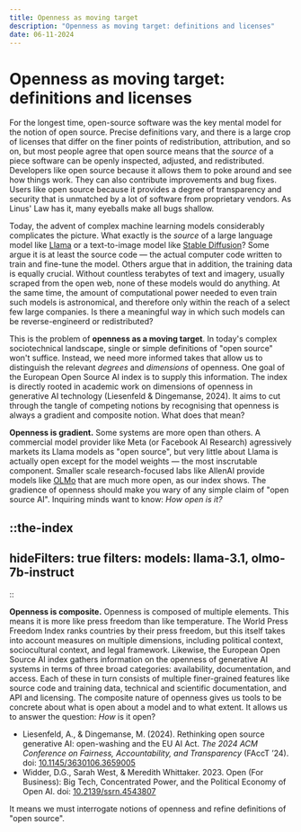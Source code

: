 ```yaml
--- 
title: Openness as moving target
description: "Openness as moving target: definitions and licenses"
date: 06-11-2024
---
```

# Openness as moving target: definitions and licenses

For the longest time, open-source software was the key mental model for the notion of open source. Precise definitions vary, and there is a large crop of licenses that differ on the finer points of redistribution, attribution, and so on, but most people agree that open source means  that the _source_ of a piece software can be openly inspected, adjusted, and redistributed. Developers like open source because it allows them to poke around and see how things work. They can also contribute improvements and bug fixes. Users like open source because it provides a degree of transparency and security that is unmatched by a lot of software from proprietary vendors. As Linus' Law has it, many eyeballs make all bugs shallow.

Today, the advent of complex machine learning models considerably complicates the picture. What exactly is the _source_ of a large language model like [Llama](https://www.osai-index.eu/model/llama-3.1) or a text-to-image model like [Stable Diffusion](https://www.osai-index.eu/model/stable-diffusion)? Some argue it is at least the source code — the actual computer code written to train and fine-tune the model. Others argue that in addition, the training data is equally crucial. Without countless terabytes of text and imagery, usually scraped from the open web, none of these models would do anything. At the same time, the amount of computational power needed to even train such models is astronomical, and therefore only within the reach of a select few large companies. Is there a meaningful way in which such models can be reverse-engineerd or redistributed?

This is the problem of **openness as a moving target**. In today's complex sociotechnical landscape, single or simple definitions of "open source" won't suffice. Instead, we need more informed takes that allow us to distinguish the relevant _degrees_ and _dimensions_ of openness. One goal of the European Open Source AI index is to supply this information. The index is directly rooted in academic work on dimensions of openness in generative AI technology (Liesenfeld & Dingemanse, 2024). It aims to cut through the tangle of competing notions by recognising that openness is always a gradient and composite notion. What does that mean?

**Openness is gradient.** Some systems are more open than others. A commercial model provider like Meta (or Facebook AI Research) agressively markets its Llama models as "open source", but very little about Llama is actually open except for the model weights — the most inscrutable component. Smaller scale research-focused labs like AllenAI provide models like [OLMo](https://www.osai-index.eu/model/olmo-7b-instruct) that are much more open, as our index shows. The gradience of openness should make you wary of any simple claim of "open source AI". Inquiring minds want to know: _How open is it?_ 

::the-index
---
hideFilters: true
filters: 
  models: llama-3.1, olmo-7b-instruct
---
::

**Openness is composite.** Openness is composed of multiple elements. This means it is more like press freedom than like temperature. The World Press Freedom Index ranks countries by their press freedom, but this itself takes into account measures on multiple dimensions, including political context, sociocultural context, and legal framework. Likewise, the European Open Source AI index gathers information on the openness of generative AI systems in terms of three broad categories: availability, documentation, and access. Each of these in turn consists of multiple finer-grained features like source code and training data, technical and scientific documentation, and API and licensing. The composite nature of openness gives us tools to be concrete about what is open about a model and to what extent. It allows us to answer the question: _How_ is it open?

- Liesenfeld, A., & Dingemanse, M. (2024). Rethinking open source generative AI: open-washing and the EU AI Act. _The 2024 ACM Conference on Fairness, Accountability, and Transparency_ (FAccT ’24). doi: [10.1145/3630106.3659005](https://dl.acm.org/doi/10.1145/3630106.3659005) 
- Widder, D.G., Sarah West, & Meredith Whittaker. 2023. Open (For Business): Big Tech, Concentrated Power, and the Political Economy of Open AI. doi: [10.2139/ssrn.4543807](https://doi.org/10.2139/ssrn.4543807)


It means we must interrogate notions of openness and refine definitions of "open source".
